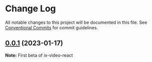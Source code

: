 # Change Log

All notable changes to this project will be documented in this file.
See [Conventional Commits](https://conventionalcommits.org) for commit guidelines.

## [0.0.1](https://github.com/imgix/ix-elements/packages/@imgix/ix-video-react@0.0.1) (2023-01-17)

**Note:** First beta of ix-video-react